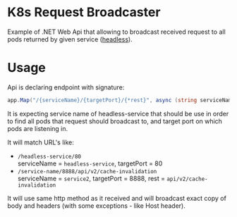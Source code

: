 # K8s Request Broadcaster

Example of .NET Web Api that allowing to broadcast received request to all pods returned by given service ([headless](https://kubernetes.io/docs/concepts/services-networking/service/#headless-services)).

# Usage

Api is declaring endpoint with signature:
```csharp
app.Map("/{serviceName}/{targetPort}/{*rest}", async (string serviceName, int targetPort, string? rest) => { });
```

It is expecting service name of headless-service that should be use in order to find all pods that request should broadcast to, and target port on which pods are listening in.

It will match URL's like:
* `/headless-service/80`\
serviceName = `headless-service`, targetPort = 80
* `/service-name/8888/api/v2/cache-invalidation`\
serviceName = `service2`, targetPort = 8888, rest = `api/v2/cache-invalidation`

It will use same http method as it received and will broadcast exact copy of body and headers (with some exceptions - like Host header). 
